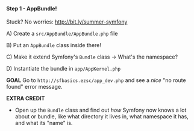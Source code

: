 #### Step 1 - AppBundle!
Stuck? No worries: http://bit.ly/summer-symfony

A) Create a `src/AppBundle/AppBundle.php` file

B) Put an `AppBundle` class inside there!

C) Make it extend Symfony's `Bundle` class
    -> What's the namespace?

D) Instantiate the bundle in `app/AppKernel.php`

**GOAL**
Go to `http://sfbasics.ezsc/app_dev.php` and see a *nice*
"no route found" error message.

**EXTRA CREDIT**

* Open up the `Bundle` class and find out *how* Symfony now
knows a lot about or bundle, like what directory it lives in,
what namespace it has, and what its "name" is.
